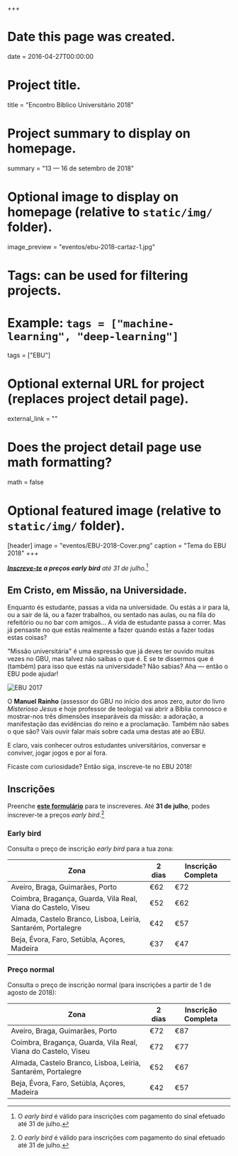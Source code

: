+++
# Date this page was created.
date = 2016-04-27T00:00:00

# Project title.
title = "Encontro Bíblico Universitário 2018"

# Project summary to display on homepage.
summary = "13 — 16 de setembro de 2018"

# Optional image to display on homepage (relative to `static/img/` folder).
image_preview = "eventos/ebu-2018-cartaz-1.jpg"

# Tags: can be used for filtering projects.
# Example: `tags = ["machine-learning", "deep-learning"]`
tags = ["EBU"]

# Optional external URL for project (replaces project detail page).
external_link = ""

# Does the project detail page use math formatting?
math = false

# Optional featured image (relative to `static/img/` folder).
[header]
image = "eventos/EBU-2018-Cover.png"
caption = "Tema do EBU 2018"
+++

_**[Inscreve-te][GBU form] a preços early bird** até 31 de julho._[^1]

## Em Cristo, em Missão, na Universidade.

Enquanto és estudante, passas a vida na universidade. Ou estás a ir para lá, ou a sair de lá, ou a fazer trabalhos, ou sentado nas aulas, ou na fila do refeitório ou no bar com amigos… A vida de estudante passa a correr. Mas já pensaste no que estás realmente a fazer quando estás a fazer todas estas coisas?

"Missão universitária" é uma expressão que já deves ter ouvido muitas vezes no GBU, mas talvez não saibas o que é. E se te dissermos que é (também) para isso que estás na universidade? Não sabias? Aha — então o EBU pode ajudar!

![EBU 2017](/img/eventos/ebu-2017-grupo.jpg)

O __Manuel Rainho__ (assessor do GBU no início dos anos zero, autor do livro _Misterioso Jesus_ e hoje professor de teologia) vai abrir a Bíblia connosco e mostrar-nos três dimensões inseparáveis da missão: a adoração, a manifestação das evidências do reino e a proclamação. Também não sabes o que são? Vais ouvir falar mais sobre cada uma destas até ao EBU.

E claro, vais conhecer outros estudantes universitários, conversar e conviver, jogar jogos e por aí fora.

Ficaste com curiosidade? Então siga, inscreve-te no EBU 2018!

## Inscrições

Preenche __[este formulário][GBU form]__ para te inscreveres. Até __31 de julho__, podes inscrever-te a preços _early bird_.[^1]

### Early bird

Consulta o preço de inscrição _early bird_ para a tua zona:

|Zona|2 dias|Inscrição Completa|
| ---| --- | --- |
|Aveiro, Braga, Guimarães, Porto|€62|€72|
|Coimbra, Bragança, Guarda, Vila Real, Viana do Castelo, Viseu|€52|€62|
|Almada, Castelo Branco, Lisboa, Leiria, Santarém, Portalegre|€42|€57|
|Beja, Évora, Faro, Setúbla, Açores, Madeira|€37|€47|

### Preço normal

Consulta o preço de inscrição normal (para inscrições a partir de 1 de agosto de 2018):

|Zona|2 dias|Inscrição Completa|
| ---| --- | --- |
|Aveiro, Braga, Guimarães, Porto|€72|€87|
|Coimbra, Bragança, Guarda, Vila Real, Viana do Castelo, Viseu|€72|€77|
|Almada, Castelo Branco, Lisboa, Leiria, Santarém, Portalegre|€52|€67|
|Beja, Évora, Faro, Setúbla, Açores, Madeira|€42|€57|

[^1]: O _early bird_ é válido para inscrições com pagamento do sinal efetuado até 31 de julho. 

[GBU form]:http://bit.ly/ebu2018
